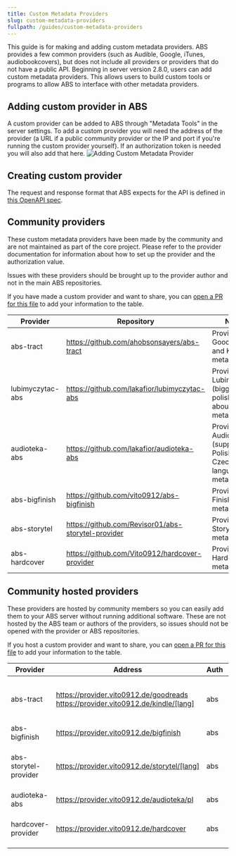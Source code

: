 ```yaml
---
title: Custom Metadata Providers
slug: custom-metadata-providers
fullpath: /guides/custom-metadata-providers
---
```


This guide is for making and adding custom metadata providers.
ABS provides a few common providers (such as Audible, Google, iTunes, audiobookcovers), but does not include all providers or providers that do not have a public API.
Beginning in server version 2.8.0, users can add custom metadata providers.
This allows users to build custom tools or programs to allow ABS to interface with other metadata providers.

## Adding custom provider in ABS

A custom provider can be added to ABS through "Metadata Tools" in the server settings.
To add a custom provider you will need the address of the provider (a URL if a public community provider or the IP and port if you're running the custom provider yourself).
If an authorization token is needed you will also add that here.
![Adding Custom Metadata Provider](/guides/custom_metadata/adding_provider.png)

## Creating custom provider

The request and response format that ABS expects for the API is defined in [this OpenAPI spec](https://github.com/advplyr/audiobookshelf/blob/master/custom-metadata-provider-specification.yaml).

## Community providers

These custom metadata providers have been made by the community and are not maintained as part of the core project.
Please refer to the provider documentation for information about how to set up the provider and the authorization value.

Issues with these providers should be brought up to the provider author and not in the main ABS repositories.

If you have made a custom provider and want to share, you can [open a PR for this file](https://github.com/audiobookshelf/audiobookshelf-web/blob/master/content/guides/13.custom-metadata-providers.md) to add your information to the table.

| Provider         | Repository                                         | Notes                                                            |
|------------------|----------------------------------------------------|------------------------------------------------------------------|
| abs-tract        | https://github.com/ahobsonsayers/abs-tract         | Provides Goodreads and Kindle metadata                           |
| lubimyczytac-abs | https://github.com/lakafior/lubimyczytac-abs       | Provides Lubimyczytac (biggest polish site about books) metadata |
| audioteka-abs    | https://github.com/lakafior/audioteka-abs          | Provides Audioteka (supports Polish and Czech language) metadata |
| abs-bigfinish    | https://github.com/vito0912/abs-bigfinish          | Provides Big Finish metadata                                     |
| abs-storytel     | https://github.com/Revisor01/abs-storytel-provider | Provides Storytel metadata                                       |
| abs-hardcover    | https://github.com/Vito0912/hardcover-provider     | Provides Hardcover metadata                                      |
## Community hosted providers

These providers are hosted by community members so you can easily add them to your ABS server without running additional software.
These are not hosted by the ABS team or authors of the providers, so issues should not be opened with the provider or ABS repositories.

If you host a custom provider and want to share, you can [open a PR for this file](https://github.com/audiobookshelf/audiobookshelf-web/blob/master/content/guides/13.custom-metadata-providers.md) to add your information to the table.

| Provider              | Address                                                                              | Auth | Contact                                                                       | Notes                                                                                                                                                                                    |
|-----------------------|--------------------------------------------------------------------------------------|------|-------------------------------------------------------------------------------|------------------------------------------------------------------------------------------------------------------------------------------------------------------------------------------|
| abs-tract             | https://provider.vito0912.de/goodreads<br>https://provider.vito0912.de/kindle/[lang] | abs  | fito0912@duck.com                                                             | See [Supported languages](https://github.com/ahobsonsayers/abs-tract?tab=readme-ov-file#kindle-2). Used [Repository](https://github.com/ahobsonsayers/abs-tract)                         |
| abs-bigfinish         | https://provider.vito0912.de/bigfinish                                               | abs  | [Repository Issues](https://github.com/vito0912/abs-bigfinish/issues)         | Used [Repository](https://github.com/Vito0912/abs-bigfinish)                                                                                                                             |
| abs-storytel-provider | https://provider.vito0912.de/storytel/[lang]                                         | abs  | [Repository Issues](https://github.com/Vito0912/abs-storytel-provider/issues) | See [Supported languages](https://github.com/Vito0912/abs-storytel-provider/?tab=readme-ov-file#supported-regions). Used [Repository](https://github.com/Vito0912/abs-storytel-provider) |
| audioteka-abs         | https://provider.vito0912.de/audioteka/pl                                            | abs  | fito0912@duck.com                                                             | Used [Repository](https://github.com/lakafior/audioteka-abs)                                                                                                                             |
| hardcover-provider    | https://provider.vito0912.de/hardcover                                               | abs  | [Repository Issues](https://github.com/Vito0912/hardcover-provider/issues)    | Used [Repository](https://github.com/Vito0912/hardcover-provider). See [URL Options](https://github.com/Vito0912/hardcover-provider)                                                     |
